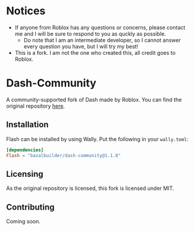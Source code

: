 # Notices
* If anyone from Roblox has any questions or concerns, please contact me and I will be sure to respond to you as quckly as possible.
    * Do note that I am an intermediate developer, so I cannot answer every question you have, but I will try my best!
* This is a fork. I am not the one who created this, all credit goes to Roblox.

# Dash-Community
A community-supported fork of Dash made by Roblox. You can find the original repository [here](https://github.com/Roblox/dash).

## Installation
Flash can be installed by using Wally. Put the following in your `wally.toml`:
```toml
[dependencies]
Flash = "bazalbuilder/dash-community@1.1.0"
```

## Licensing
As the original repository is licensed, this fork is licensed under MIT.

## Contributing
Coming soon.
